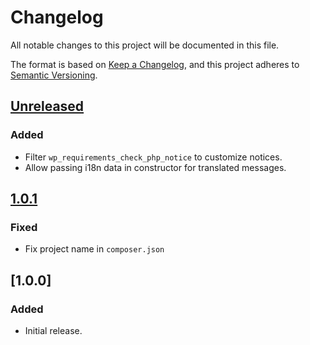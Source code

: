 # Changelog
All notable changes to this project will be documented in this file.

The format is based on [Keep a Changelog](https://keepachangelog.com/en/1.0.0/),
and this project adheres to [Semantic Versioning](https://semver.org/spec/v2.0.0.html).

## [Unreleased]
### Added
* Filter `wp_requirements_check_php_notice` to customize notices.
* Allow passing i18n data in constructor for translated messages.

## [1.0.1]
### Fixed
* Fix project name in `composer.json` 

## [1.0.0]
### Added
* Initial release.


[Unreleased]: https://github.com/wearerequired/wp-requirements-check/compare/1.0.1...HEAD
[1.0.1]: https://github.com/wearerequired/wp-requirements-check/compare/1.0.0...1.0.1